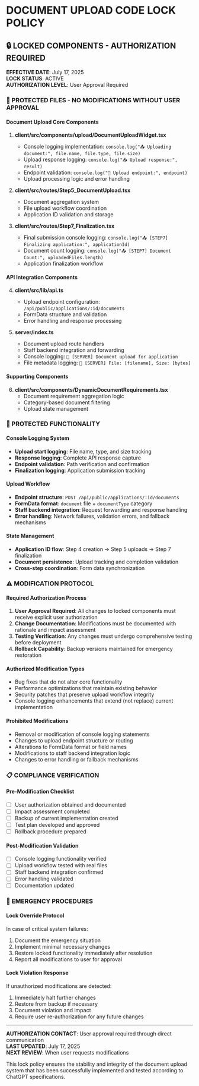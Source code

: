 # DOCUMENT UPLOAD CODE LOCK POLICY

## 🔒 LOCKED COMPONENTS - AUTHORIZATION REQUIRED

**EFFECTIVE DATE**: July 17, 2025  
**LOCK STATUS**: ACTIVE  
**AUTHORIZATION LEVEL**: User Approval Required

### 🚫 PROTECTED FILES - NO MODIFICATIONS WITHOUT USER APPROVAL

#### Document Upload Core Components
1. **client/src/components/upload/DocumentUploadWidget.tsx**
   - Console logging implementation: `console.log("📤 Uploading document:", file.name, file.type, file.size)`
   - Upload response logging: `console.log("📥 Upload response:", result)`
   - Endpoint validation: `console.log("🔗 Upload endpoint:", endpoint)`
   - Upload processing logic and error handling

2. **client/src/routes/Step5_DocumentUpload.tsx**
   - Document aggregation system
   - File upload workflow coordination
   - Application ID validation and storage

3. **client/src/routes/Step7_Finalization.tsx**
   - Final submission console logging: `console.log("📤 [STEP7] Finalizing application:", applicationId)`
   - Document count logging: `console.log("📤 [STEP7] Document Count:", uploadedFiles.length)`
   - Application finalization workflow

#### API Integration Components
4. **client/src/lib/api.ts**
   - Upload endpoint configuration: `/api/public/applications/:id/documents`
   - FormData structure and validation
   - Error handling and response processing

5. **server/index.ts**
   - Document upload route handlers
   - Staff backend integration and forwarding
   - Console logging: `📁 [SERVER] Document upload for application`
   - File metadata logging: `📁 [SERVER] File: [filename], Size: [bytes]`

#### Supporting Components
6. **client/src/components/DynamicDocumentRequirements.tsx**
   - Document requirement aggregation logic
   - Category-based document filtering
   - Upload state management

### 🔐 PROTECTED FUNCTIONALITY

#### Console Logging System
- **Upload start logging**: File name, type, and size tracking
- **Response logging**: Complete API response capture
- **Endpoint validation**: Path verification and confirmation
- **Finalization logging**: Application submission tracking

#### Upload Workflow
- **Endpoint structure**: `POST /api/public/applications/:id/documents`
- **FormData format**: `document` file + `documentType` category
- **Staff backend integration**: Request forwarding and response handling
- **Error handling**: Network failures, validation errors, and fallback mechanisms

#### State Management
- **Application ID flow**: Step 4 creation → Step 5 uploads → Step 7 finalization
- **Document persistence**: Upload tracking and completion validation
- **Cross-step coordination**: Form data synchronization

### ⚠️ MODIFICATION PROTOCOL

#### Required Authorization Process
1. **User Approval Required**: All changes to locked components must receive explicit user authorization
2. **Change Documentation**: Modifications must be documented with rationale and impact assessment
3. **Testing Verification**: Any changes must undergo comprehensive testing before deployment
4. **Rollback Capability**: Backup versions maintained for emergency restoration

#### Authorized Modification Types
- Bug fixes that do not alter core functionality
- Performance optimizations that maintain existing behavior
- Security patches that preserve upload workflow integrity
- Console logging enhancements that extend (not replace) current implementation

#### Prohibited Modifications
- Removal or modification of console logging statements
- Changes to upload endpoint structure or routing
- Alterations to FormData format or field names
- Modifications to staff backend integration logic
- Changes to error handling or fallback mechanisms

### 📋 COMPLIANCE VERIFICATION

#### Pre-Modification Checklist
- [ ] User authorization obtained and documented
- [ ] Impact assessment completed
- [ ] Backup of current implementation created
- [ ] Test plan developed and approved
- [ ] Rollback procedure prepared

#### Post-Modification Validation
- [ ] Console logging functionality verified
- [ ] Upload workflow tested with real files
- [ ] Staff backend integration confirmed
- [ ] Error handling validated
- [ ] Documentation updated

### 🚨 EMERGENCY PROCEDURES

#### Lock Override Protocol
In case of critical system failures:
1. Document the emergency situation
2. Implement minimal necessary changes
3. Restore locked functionality immediately after resolution
4. Report all modifications to user for approval

#### Lock Violation Response
If unauthorized modifications are detected:
1. Immediately halt further changes
2. Restore from backup if necessary
3. Document violation and impact
4. Require user re-authorization for any future changes

---

**AUTHORIZATION CONTACT**: User approval required through direct communication  
**LAST UPDATED**: July 17, 2025  
**NEXT REVIEW**: When user requests modifications

This lock policy ensures the stability and integrity of the document upload system that has been successfully implemented and tested according to ChatGPT specifications.